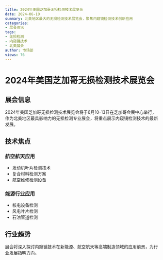 ```yaml
---
title: 2024年美国芝加哥无损检测技术展览会
date: 2024-06-10
summary: 北美地区最大的无损检测技术展览会，聚焦内窥镜检测技术创新应用
categories:
- 展会资讯
tags:
- 无损检测
- 内窥镜技术
- 北美展会
author: 市场部
views: 76
---
```


# 2024年美国芝加哥无损检测技术展览会

## 展会信息

2024年美国芝加哥无损检测技术展览会将于6月10-13日在芝加哥会展中心举行，作为北美地区最具影响力的无损检测专业展会，将重点展示内窥镜检测技术的最新发展。

## 技术焦点

### 航空航天应用
- 发动机叶片检测技术
- 复合材料检测方案
- 航空维修检测设备

### 能源行业应用
- 核电设备检测
- 风电叶片检测
- 石油管道检测

## 行业趋势

展会将深入探讨内窥镜技术在新能源、航空航天等高端制造领域的应用前景，为行业发展指明方向。
